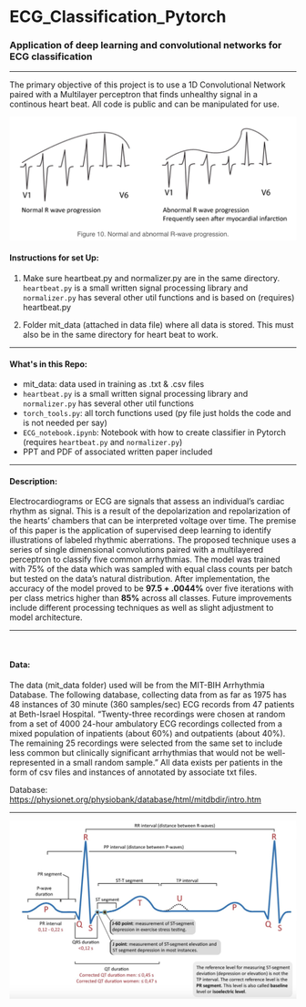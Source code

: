 # ECG_Classification_Pytorch
### Application of deep learning and convolutional networks for ECG classification

---
 
The primary objective of this project is to use a 1D Convolutional Network paired with a Multilayer perceptron that finds unhealthy signal in a continous heart beat. All code is public and can be manipulated for use. 
​
<p align="center"> 
<img src="images/comparison_of_beats.png">
</p>

#### Instructions for set Up:
 1. Make sure heartbeat.py and normalizer.py are in the same directory. `heartbeat.py`  is a small written signal processing library and `normalizer.py` has several other util functions and is based on (requires) heartbeat.py

 2. Folder mit_data (attached in data file) where all data is stored. This must also be in the same directory for heart beat to work.

---
#### What's in this Repo:
- mit_data: data used in training as .txt & .csv files 
- `heartbeat.py`  is a small written signal processing library and `normalizer.py` has several other util functions
- `torch_tools.py`: all torch functions used (py file just holds the code and is not needed per say)
- `ECG_notebook.ipynb`: Notebook with how to create classifier in Pytorch (requires `heartbeat.py` and `normalizer.py`)
- PPT and PDF of associated written paper included 

---

#### Description:
Electrocardiograms or ECG are signals that assess an individual’s cardiac rhythm as signal. This is a result of the depolarization and repolarization of the hearts’ chambers that can be interpreted voltage over time. The premise of this paper is the application of supervised deep learning to identify illustrations of labeled rhythmic aberrations. The proposed technique uses a series of single dimensional convolutions paired with a multilayered perceptron to classify five common arrhythmias. The model was trained with 75% of the data which was sampled with equal class counts per batch but tested on the data’s natural distribution. After implementation, the accuracy of the model proved to be **97.5 + .0044%** over five iterations with per class metrics higher than **85%** across all classes. Future improvements include different processing techniques as well as slight adjustment to model architecture. 

---
​
#### Data:
The data (mit_data folder) used will be from the MIT-BIH Arrhythmia Database. The following database, collecting data from as far as 1975 has 48 instances of 30 minute (360 samples/sec) ECG records from 47 patients at Beth-Israel Hospital. “Twenty-three recordings were chosen at random from a set of 4000 24-hour ambulatory ECG recordings collected from a mixed population of inpatients (about 60%) and outpatients (about 40%). The remaining 25 recordings were selected from the same set to include less common but clinically significant arrhythmias that would not be well-represented in a small random sample.” All data exists per patients in the form of csv files and instances of annotated by associate txt files.

Database: https://physionet.org/physiobank/database/html/mitdbdir/intro.htm

---

<p align="center"> 
<img src="images/labelled_beat.png">
</p>







